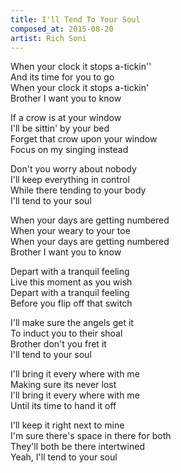 ```yaml
---
title: I'll Tend To Your Soul
composed_at: 2015-08-20
artist: Rich Soni
---
```


When your clock it stops a-tickin''  
And its time for you to go  
When your clock it stops a-tickin'  
Brother I want you to know  

If a crow is at your window  
I'll be sittin' by your bed  
Forget that crow upon your window  
Focus on my singing instead  

Don't you worry about nobody  
I'll keep everything in control  
While there tending to your body  
I'll tend to your soul  

When your days are getting numbered  
When your weary to your toe  
When your days are getting numbered  
Brother I want you to know  

Depart with a tranquil feeling  
Live this moment as you wish  
Depart with a tranquil feeling  
Before you flip off that switch  

I'll make sure the angels get it  
To induct you to their shoal  
Brother don't you fret it  
I'll tend to your soul  

I'll bring it every where with me  
Making sure its never lost  
I'll bring it every where with me  
Until its time to hand it off  

I'll keep it right next to mine  
I'm sure there's space in there for both  
They'll both be there intertwined  
Yeah, I'll tend to your soul  
